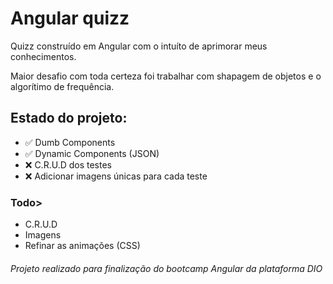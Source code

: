 # Angular quizz
Quizz construído em Angular com o intuíto de aprimorar meus conhecimentos.

Maior desafio com toda certeza foi trabalhar com shapagem de objetos e o algorítimo de frequência.

## Estado do projeto:

- ✅ Dumb Components
- ✅ Dynamic Components (JSON)
- ❌ C.R.U.D dos testes
- ❌ Adicionar imagens únicas para cada teste

### Todo>
- C.R.U.D
- Imagens
- Refinar as animações (CSS)

###### Projeto realizado para finalização do bootcamp Angular da plataforma DIO 

